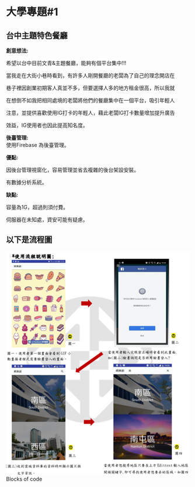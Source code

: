 # 大學專題#1

## 台中主題特色餐廳



**創意想法:**  

希望以台中目前文青&主題餐廳，能夠有個平台集中!!!

當我走在大街小巷時看到，有許多人剛開餐廳的老闆為了自己的理念開店在

巷子裡因創業初期客人真並不多，但要選擇人多的地方租金很高，所以我就


在想倒不如我把相同處境的老闆將他們的餐廳集中在一個平台，吸引年輕人

注意，並提供喜歡使用IG打卡的年輕人，藉此老闆IG打卡數量增加提升廣告

效益，IG使用者也因此提高知名度。


**後臺管理:**  
使用Firebase 為後臺管理。

**優點:** 

因後台管理視窗化，容易管理並省去複雜的後台架設安裝。

有數據分析系統。

**缺點:** 

容量為1G，超過則須付費。

伺服器在未知處，資安可能有疑慮。




## 以下是流程圖

![This is a alt text.](/image/image_p1.png "This is a sample image.")
Blocks of code
